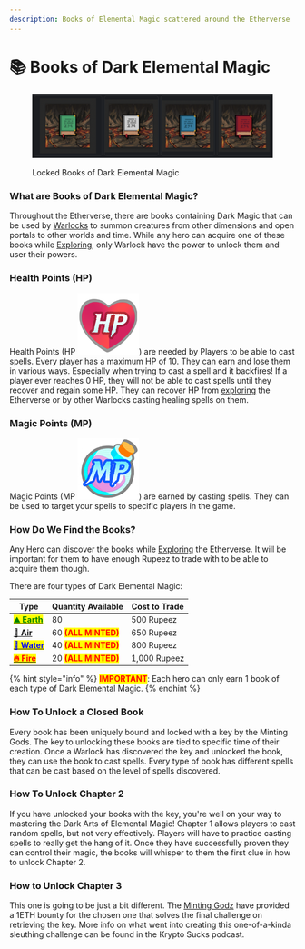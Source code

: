 ```yaml
---
description: Books of Elemental Magic scattered around the Etherverse
---
```


# 📚 Books of Dark Elemental Magic

<figure><img src="../../.gitbook/assets/image.png" alt=""><figcaption><p>Locked Books of Dark Elemental Magic</p></figcaption></figure>

### What are Books of Dark Elemental Magic?

Throughout the Etherverse, there are books containing Dark Magic that can be used by [Warlocks](../villains/warlocks/) to summon creatures from other dimensions and open portals to other worlds and time. While any hero can acquire one of these books while [Exploring](../../gameplay/earning-points/exploring.md), only Warlock have the power to unlock them and user their powers.

### Health Points (HP)

Health Points (HP <img src="../../.gitbook/assets/HP-discord.png" alt="" data-size="line">) are needed by Players to be able to cast spells. Every player has a maximum HP of 10. They can earn and lose them in various ways. Especially when trying to cast a spell and it backfires! If a player ever reaches 0 HP, they will not be able to cast spells until they recover and regain some HP. They can recover HP from [exploring](../../gameplay/earning-points/exploring.md) the Etherverse or by other Warlocks casting healing spells on them.

### Magic Points (MP)

Magic Points (MP <img src="../../.gitbook/assets/MP-Discord.png" alt="" data-size="line">) are earned by casting spells. They can be used to target your spells to specific players in the game.

### How Do We Find the Books?

Any Hero can discover the books while [Exploring](../../gameplay/earning-points/exploring.md) the Etherverse. It will be important for them to have enough Rupeez to trade with to be able to acquire them though.

There are four types of Dark Elemental Magic:

| Type                                                                                                                                        | Quantity Available                                  | Cost to Trade |
| ------------------------------------------------------------------------------------------------------------------------------------------- | --------------------------------------------------- | ------------- |
| <mark style="color:green;">****</mark>[<mark style="color:green;">**⛰️ Earth**</mark>](earth.md)<mark style="color:green;">****</mark>      | 80                                                  | 500 Rupeez    |
| ****[**💨 Air**](broken-reference)****                                                                                                      | 60 <mark style="color:red;">**(ALL MINTED)**</mark> | 650 Rupeez    |
| <mark style="color:blue;">****</mark>[<mark style="color:blue;">**🌊 Water**</mark>](broken-reference)<mark style="color:blue;">****</mark> | 40 <mark style="color:red;">**(ALL MINTED)**</mark> | 800 Rupeez    |
| <mark style="color:red;">****</mark>[<mark style="color:red;">**🔥 Fire**</mark>](broken-reference)<mark style="color:red;">****</mark>     | 20 <mark style="color:red;">**(ALL MINTED)**</mark> | 1,000 Rupeez  |

{% hint style="info" %}
<mark style="color:red;">**IMPORTANT**</mark>: Each hero can only earn 1 book of each type of Dark Elemental Magic.
{% endhint %}

### How To Unlock a Closed Book

Every book has been uniquely bound and locked with a key by the Minting Gods. The key to unlocking these books are tied to specific time of their creation. Once a Warlock has discovered the key and unlocked the book, they can use the book to cast spells. Every type of book has different spells that can be cast based on the level of spells discovered.

### How To Unlock Chapter 2

If you have unlocked your books with the key, you're well on your way to mastering the Dark Arts of Elemental Magic! Chapter 1 allows players to cast random spells, but not very effectively. Players will have to practice casting spells to really get the hang of it. Once they have successfully proven they can control their magic, the books will whisper to them the first clue in how to unlock Chapter 2.

### How to Unlock Chapter 3

This one is going to be just a bit different. The [Minting Godz](../../gameplay/hunting.md) have provided a 1ETH bounty for the chosen one that solves the final challenge on retrieving the key. More info on what went into creating this one-of-a-kinda sleuthing challenge can be found in the Krypto Sucks podcast.
